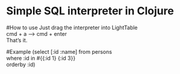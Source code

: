 Simple SQL interpreter in Clojure
=================================

#How to use
Just drag the interpreter into LightTable  
cmd + a --> cmd + enter  
That’s it.  

#Example
(select [:id :name] from persons  
        where :id in #{{:id 1} {:id 3}}  
        orderby :id)  
